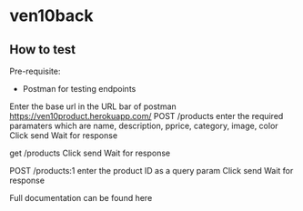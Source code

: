 # ven10back

## How to test
Pre-requisite:
* Postman for testing endpoints

Enter the base url in the URL bar of postman
https://ven10product.herokuapp.com/
POST /products
enter the required paramaters which are name, description, pprice, category, image, color
Click send
Wait for response

get /products
Click send
Wait for response

POST /products:1
enter the product ID as a query param
Click send
Wait for response

Full documentation can be found here
